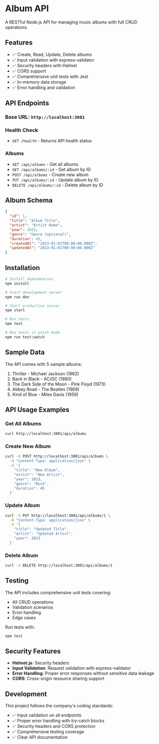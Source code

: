 # Album API

A RESTful Node.js API for managing music albums with full CRUD operations.

## Features

- ✅ Create, Read, Update, Delete albums
- ✅ Input validation with express-validator
- ✅ Security headers with Helmet
- ✅ CORS support
- ✅ Comprehensive unit tests with Jest
- ✅ In-memory data storage
- ✅ Error handling and validation

## API Endpoints

### Base URL: `http://localhost:3001`

### Health Check
- `GET /health` - Returns API health status

### Albums
- `GET /api/albums` - Get all albums
- `GET /api/albums/:id` - Get album by ID
- `POST /api/albums` - Create new album
- `PUT /api/albums/:id` - Update album by ID
- `DELETE /api/albums/:id` - Delete album by ID

## Album Schema

```json
{
  "id": 1,
  "title": "Album Title",
  "artist": "Artist Name", 
  "year": 2023,
  "genre": "Genre (optional)",
  "duration": 45,
  "createdAt": "2023-01-01T00:00:00.000Z",
  "updatedAt": "2023-01-01T00:00:00.000Z"
}
```

## Installation

```bash
# Install dependencies
npm install

# Start development server
npm run dev

# Start production server
npm start

# Run tests
npm test

# Run tests in watch mode
npm run test:watch
```

## Sample Data

The API comes with 5 sample albums:
1. Thriller - Michael Jackson (1982)
2. Back in Black - AC/DC (1980)
3. The Dark Side of the Moon - Pink Floyd (1973)
4. Abbey Road - The Beatles (1969)
5. Kind of Blue - Miles Davis (1959)

## API Usage Examples

### Get All Albums
```bash
curl http://localhost:3001/api/albums
```

### Create New Album
```bash
curl -X POST http://localhost:3001/api/albums \
  -H "Content-Type: application/json" \
  -d '{
    "title": "New Album",
    "artist": "New Artist",
    "year": 2023,
    "genre": "Rock",
    "duration": 45
  }'
```

### Update Album
```bash
curl -X PUT http://localhost:3001/api/albums/1 \
  -H "Content-Type: application/json" \
  -d '{
    "title": "Updated Title",
    "artist": "Updated Artist", 
    "year": 2023
  }'
```

### Delete Album
```bash
curl -X DELETE http://localhost:3001/api/albums/1
```

## Testing

The API includes comprehensive unit tests covering:
- All CRUD operations
- Validation scenarios
- Error handling
- Edge cases

Run tests with:
```bash
npm test
```

## Security Features

- **Helmet.js**: Security headers
- **Input Validation**: Request validation with express-validator
- **Error Handling**: Proper error responses without sensitive data leakage
- **CORS**: Cross-origin resource sharing support

## Development

This project follows the company's coding standards:
- ✅ Input validation on all endpoints
- ✅ Proper error handling with try-catch blocks
- ✅ Security headers and CORS protection
- ✅ Comprehensive testing coverage
- ✅ Clear API documentation
